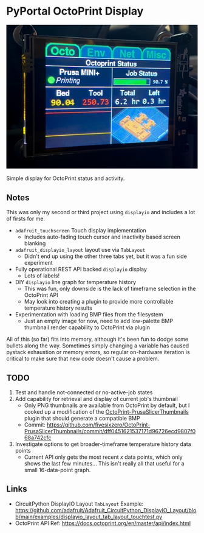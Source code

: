 # PyPortal OctoPrint Display

<img src=".\pyportal-octoprint.jpg">

Simple display for OctoPrint status and activity.

## Notes

This was only my second or third project using `displayio` and includes a lot of firsts for me.

* `adafruit_touchscreen` Touch display implementation
    * Includes auto-fading touch cursor and inactivity based screen blanking
* `adafruit_displayio_layout` layout use via `TabLayout`
    * Didn't end up using the other three tabs yet, but it was a fun side experiment
* Fully operational REST API backed `displayio` display
    * Lots of labels!
* DIY `displayio` line graph for temperature history
    * This was fun, only downside is the lack of timeframe selection in the OctoPrint API
    * May look into creating a plugin to provide more controllable temperature history results
* Experimentation with loading BMP files from the filesystem
    * Just an empty image for now, need to add low-palette BMP thumbnail render capability to OctoPrint via plugin

All of this (so far) fits into memory, although it's been fun to dodge some bullets along the way. Sometimes simply changing a variable has caused pystack exhaustion or memory errors, so regular on-hardware iteration is critical to make sure that new code doesn't cause a problem.

## TODO

1. Test and handle not-connected or no-active-job states
2. Add capability for retrieval and display of current job's thumbnail
    * Only PNG thumbnails are available from OctoPrint by default, but I cooked up a modification of the [OctoPrint-PrusaSlicerThumbnails](https://github.com/jneilliii/OctoPrint-PrusaSlicerThumbnails) plugin that should generate a compatible BMP
    * Commit: https://github.com/fivesixzero/OctoPrint-PrusaSlicerThumbnails/commit/dff0451621537171d96726ecd9807f068a742cfc
3. Investigate options to get broader-timeframe temperature history data points
    * Current API only gets the most recent _x_ data points, which only shows the last few minutes... This isn't really all that useful for a small 16-data-point graph.

## Links

* CircuitPython DisplayIO Layout `TabLayout` Example: <https://github.com/adafruit/Adafruit_CircuitPython_DisplayIO_Layout/blob/main/examples/displayio_layout_tab_layout_touchtest.py>
* OctoPrint API Ref: <https://docs.octoprint.org/en/master/api/index.html>